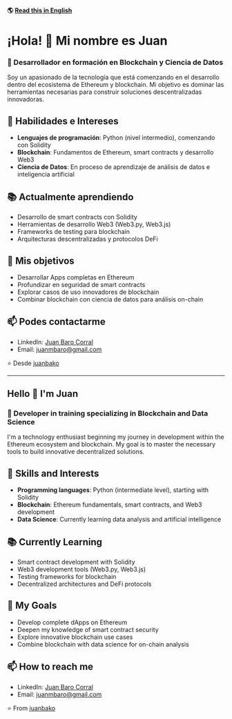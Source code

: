 **🌎 [Read this in English](#hello--im-juan)**
# ¡Hola! 👋 Mi nombre es Juan

### 🌟 Desarrollador en formación en Blockchain y Ciencia de Datos

Soy un apasionado de la tecnología que está comenzando en el desarrollo dentro del ecosistema de Ethereum y blockchain. Mi objetivo es dominar las herramientas necesarias para construir soluciones descentralizadas innovadoras.

## 🚀 Habilidades e Intereses

- **Lenguajes de programación**: Python (nivel intermedio), comenzando con Solidity
- **Blockchain**: Fundamentos de Ethereum, smart contracts y desarrollo Web3
- **Ciencia de Datos**: En proceso de aprendizaje de análisis de datos e inteligencia artificial

## 📚 Actualmente aprendiendo

- Desarrollo de smart contracts con Solidity
- Herramientas de desarrollo Web3 (Web3.py, Web3.js)
- Frameworks de testing para blockchain
- Arquitecturas descentralizadas y protocolos DeFi

## 🎯 Mis objetivos

- Desarrollar Apps completas en Ethereum
- Profundizar en seguridad de smart contracts
- Explorar casos de uso innovadores de blockchain
- Combinar blockchain con ciencia de datos para análisis on-chain

## 📫 Podes contactarme

- LinkedIn: [Juan Baro Corral](https://www.linkedin.com/in/juan-baro-corral/)
- Email: juanmbaro@gmail.com

⭐️ Desde [juanbako](https://github.com/juanbako)

---
## Hello 👋 I'm Juan 

### 🌟 Developer in training specializing in Blockchain and Data Science

I'm a technology enthusiast beginning my journey in development within the Ethereum ecosystem and blockchain. My goal is to master the necessary tools to build innovative decentralized solutions.

## 🚀 Skills and Interests

- **Programming languages**: Python (intermediate level), starting with Solidity
- **Blockchain**: Ethereum fundamentals, smart contracts, and Web3 development
- **Data Science**: Currently learning data analysis and artificial intelligence

## 📚 Currently Learning

- Smart contract development with Solidity
- Web3 development tools (Web3.py, Web3.js)
- Testing frameworks for blockchain
- Decentralized architectures and DeFi protocols

## 🎯 My Goals

- Develop complete dApps on Ethereum
- Deepen my knowledge of smart contract security
- Explore innovative blockchain use cases
- Combine blockchain with data science for on-chain analysis

## 📫 How to reach me

- LinkedIn: [Juan Baro Corral](https://www.linkedin.com/in/juan-baro-corral/)
- Email: juanmbaro@gmail.com

⭐️ From [juanbako](https://github.com/juanbako)
